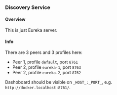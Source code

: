 ### Discovery Service
#### Overview
This is just Eureka server.
 
#### Info
There are 3 peers and 3 profiles here:
- Peer 1, profile `default`, port `8761`
- Peer 2, profile `eureka-1`, port `8763`
- Peer 2, profile `eureka-2`, port `8762`

Dashoboard should be visible on `_HOST_:_PORT_`, e.g. `http://docker.localhost:8761/`.

